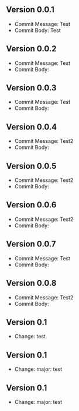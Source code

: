 ## Version 0.0.1
- Commit Message: Test
- Commit Body: Test

## Version 0.0.2
- Commit Message: Test
- Commit Body: 

## Version 0.0.3
- Commit Message: Test
- Commit Body: 

## Version 0.0.4
- Commit Message: Test2
- Commit Body: 

## Version 0.0.5
- Commit Message: Test2
- Commit Body: 

## Version 0.0.6
- Commit Message: Test2
- Commit Body: 

## Version 0.0.7
- Commit Message: Test
- Commit Body: 

## Version 0.0.8
- Commit Message: Test2
- Commit Body: 

## Version 0.1
- Change: test

## Version 0.1
- Change: major: test

## Version 0.1
- Change: major: test

